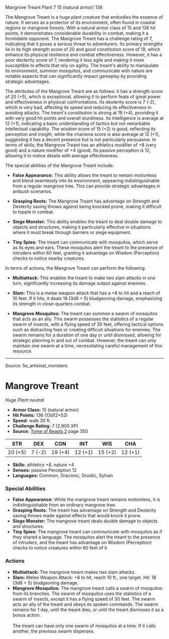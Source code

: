 <MonsterName/>Mangrove Treant</MonsterName>
<CreatureType/>Plant</CreatureType>
<CR/>7</CR>
<AC/>15 (natural armor)</AC>
<HP/>136</HP>
<summary>The Mangrove Treant is a huge plant creature that embodies the essence of nature. It serves as a protector of its environment, often found in coastal regions or mangrove forests. With a natural armor class of 15 and 136 hit points, it demonstrates considerable durability in combat, making it a formidable opponent. The Mangrove Treant has a challenge rating of 7, indicating that it poses a serious threat to adventurers. Its primary strengths lie in its high strength score of 20 and good constitution score of 19, which enhance its physical resilience and combat effectiveness. However, it has a poor dexterity score of 7, rendering it less agile and making it more susceptible to effects that rely on agility. The treant's ability to manipulate its environment, summon mosquitos, and communicate with nature are notable aspects that can significantly impact gameplay by providing strategic advantages.</summary>

<detail>

The attributes of the Mangrove Treant are as follows: it has a strength score of 20 (+5), which is exceptional, allowing it to perform feats of great power and effectiveness in physical confrontations. Its dexterity score is 7 (-2), which is very bad, affecting its speed and reducing its effectiveness in avoiding attacks. The treant's constitution is strong at 19 (+4), providing it with very good hit points and overall sturdiness. Its intelligence is average at 12 (+1), indicating a basic understanding of tactics but not remarkable intellectual capability. The wisdom score of 15 (+2) is good, reflecting its perception and insight, while the charisma score is also average at 12 (+1), suggesting it has a decent presence but is not particularly persuasive. In terms of skills, the Mangrove Treant has an athletics modifier of +8 (very good) and a nature modifier of +4 (good). Its passive perception is 12, allowing it to notice details with average effectiveness.

The special abilities of the Mangrove Treant include:

- **False Appearance:** This ability allows the treant to remain motionless and blend seamlessly into its environment, appearing indistinguishable from a regular mangrove tree. This can provide strategic advantages in ambush scenarios.

- **Grasping Roots:** The Mangrove Treant has advantage on Strength and Dexterity saving throws against being knocked prone, making it difficult to topple in combat.

- **Siege Monster:** This ability enables the treant to deal double damage to objects and structures, making it particularly effective in situations where it must break through barriers or siege equipment.

- **Tiny Spies:** The treant can communicate with mosquitos, which serve as its eyes and ears. These mosquitos alert the treant to the presence of intruders within 60 feet, granting it advantage on Wisdom (Perception) checks to notice nearby creatures.

In terms of actions, the Mangrove Treant can perform the following:

- **Multiattack:** This enables the treant to make two slam attacks in one turn, significantly increasing its damage output against enemies.

- **Slam:** This is a melee weapon attack that has a +8 to hit and a reach of 10 feet. If it hits, it deals 18 (3d8 + 5) bludgeoning damage, emphasizing its strength in close-quarters combat.

- **Mangrove Mosquitos:** The treant can summon a swarm of mosquitos that acts as an ally. This swarm possesses the statistics of a regular swarm of insects, with a flying speed of 30 feet, offering tactical options such as distracting foes or creating difficult situations for enemies. The swarm remains for a duration of one day or until dismissed, allowing for strategic planning in and out of combat. However, the treant can only maintain one swarm at a time, necessitating careful management of this resource.</detail>



---

Source: 5e_artisinal_monsters

# Mangrove Treant

*Huge* *Plant* *neutral*

- **Armor Class:** 15 (natural armor)
- **Hit Points:** 136 (13d12+52)
- **Speed:** walk 30 ft.
- **Challenge Rating:** 7 (2,900 XP)
- **Source:** [Tome of Beasts 2](https://koboldpress.com/kpstore/product/tome-of-beasts-2-for-5th-edition) page 350

| STR | DEX | CON | INT | WIS | CHA |
| --- | --- | --- | --- | --- | --- |
| 20 (+5) | 7 (-2) | 19 (+4) | 12 (+1) | 15 (+2) | 12 (+1) |

- **Skills:** athletics +8, nature +4
- **Senses:** passive Perception 12
- **Languages:** Common, Draconic, Druidic, Sylvan

### Special Abilities

- **False Appearance:** While the mangrove treant remains motionless, it is indistinguishable from an ordinary mangrove tree.
- **Grasping Roots:** The treant has advantage on Strength and Dexterity saving throws made against effects that would knock it prone.
- **Siege Monster:** The mangrove treant deals double damage to objects and structures.
- **Tiny Spies:** The mangrove treant can communicate with mosquitos as if they shared a language. The mosquitos alert the treant to the presence of intruders, and the treant has advantage on Wisdom (Perception) checks to notice creatures within 60 feet of it.

### Actions

- **Multiattack:** The mangrove treant makes two slam attacks.
- **Slam:** Melee Weapon Attack: +8 to hit, reach 10 ft., one target. Hit: 18 (3d8 + 5) bludgeoning damage.
- **Mangrove Mosquitos:** The mangrove treant calls a swarm of mosquitos from its branches. The swarm of mosquitos uses the statistics of a swarm of insects, except it has a flying speed of 30 feet. The swarm acts an ally of the treant and obeys its spoken commands. The swarm remains for 1 day, until the treant dies, or until the treant dismisses it as a bonus action.<br><br>The treant can have only one swarm of mosquitos at a time. If it calls another, the previous swarm disperses.




